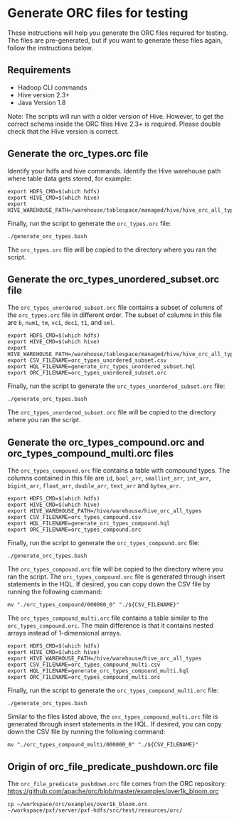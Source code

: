 # Generate ORC files for testing

These instructions will help you generate the ORC files required for testing.
The files are pre-generated, but if you want to generate these files again,
follow the instructions below.

## Requirements

- Hadoop CLI commands
- Hive version 2.3+
- Java Version 1.8

Note: The scripts will run with a older version of Hive. However, to get the
correct schema inside the ORC files Hive 2.3+ is required. Please double check
that the Hive version is correct.

## Generate the orc_types.orc file

Identify your hdfs and hive commands. Identify the Hive warehouse path where
table data gets stored, for example:

```shell script
export HDFS_CMD=$(which hdfs)
export HIVE_CMD=$(which hive)
export HIVE_WAREHOUSE_PATH=/warehouse/tablespace/managed/hive/hive_orc_all_types
```

Finally, run the script to generate the `orc_types.orc` file:

```shell script
./generate_orc_types.bash
```

The `orc_types.orc` file will be copied to the directory where you ran the
script.

## Generate the orc_types_unordered_subset.orc file

The `orc_types_unordered_subset.orc` file contains a subset of columns of the
`orc_types.orc` file in different order. The subset of columns in this file
are `b`, `num1`, `tm`, `vc1`, `dec1`, `t1`, and `sml`.

```shell script
export HDFS_CMD=$(which hdfs)
export HIVE_CMD=$(which hive)
export HIVE_WAREHOUSE_PATH=/warehouse/tablespace/managed/hive/hive_orc_all_types
export CSV_FILENAME=orc_types_unordered_subset.csv
export HQL_FILENAME=generate_orc_types_unordered_subset.hql
export ORC_FILENAME=orc_types_unordered_subset.orc
```

Finally, run the script to generate the `orc_types_unordered_subset.orc` file:

```shell script
./generate_orc_types.bash
```

The `orc_types_unordered_subset.orc` file will be copied to the directory
where you ran the script.


## Generate the orc_types_compound.orc and orc_types_compound_multi.orc files

The `orc_types_compound.orc` file contains a table with compound types.
The columns contained in this file are `id`, `bool_arr`, `smallint_arr`, `int_arr`, `bigint_arr`, `float_arr`, `double_arr`, `text_arr` and `bytea_arr`.

```shell script
export HDFS_CMD=$(which hdfs)
export HIVE_CMD=$(which hive)
export HIVE_WAREHOUSE_PATH=/hive/warehouse/hive_orc_all_types
export CSV_FILENAME=orc_types_compound.csv
export HQL_FILENAME=generate_orc_types_compound.hql
export ORC_FILENAME=orc_types_compound.orc
```

Finally, run the script to generate the `orc_types_compound.orc` file:

```shell script
./generate_orc_types.bash
```

The `orc_types_compound.orc` file will be copied to the directory
where you ran the script. The `orc_types_compound.orc` file is generated through insert statements in the HQL.
If desired, you can copy down the CSV file by running the following command:
```
mv "./orc_types_compound/000000_0" "./${CSV_FILENAME}"
```

The `orc_types_compound_multi.orc` file contains a table similar to the `orc_types_compound.orc`.
The main difference is that it contains nested arrays instead of 1-dimensional arrays.

```shell script
export HDFS_CMD=$(which hdfs)
export HIVE_CMD=$(which hive)
export HIVE_WAREHOUSE_PATH=/hive/warehouse/hive_orc_all_types
export CSV_FILENAME=orc_types_compound_multi.csv
export HQL_FILENAME=generate_orc_types_compound_multi.hql
export ORC_FILENAME=orc_types_compound_multi.orc
```

Finally, run the script to generate the `orc_types_compound_multi.orc` file:

```shell script
./generate_orc_types.bash
```
Similar to the files listed above, the `orc_types_compound_multi.orc` file is generated through insert statements in the HQL.
If desired, you can copy down the CSV file by running the following command:
```
mv "./orc_types_compound_multi/000000_0" "./${CSV_FILENAME}"
```

## Origin of orc_file_predicate_pushdown.orc file

The `orc_file_predicate_pushdown.orc` file comes from the ORC repository:
https://github.com/apache/orc/blob/master/examples/over1k_bloom.orc

```shell script
cp ~/workspace/orc/examples/over1k_bloom.orc ~/workspace/pxf/server/pxf-hdfs/src/test/resources/orc/
```


